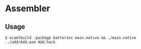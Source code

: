 # Assembler

## Usage

```shell
$ ocamlbuild -package batteries main.native && ./main.native ../add/Add.asm Add.hack
```
